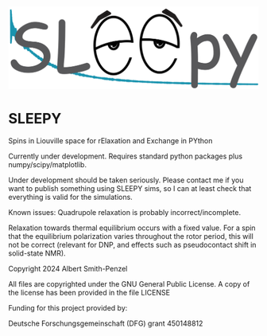 <img src="logo.png" alt="drawing" width="600"/>

# SLEEPY
Spins in Liouville space for rElaxation and Exchange in PYthon

Currently under development. Requires standard python packages plus numpy/scipy/matplotlib.

Under development should be taken seriously. Please contact me if you want to publish something using SLEEPY sims, so I can at least check that everything is valid for the simulations.

Known issues:
Quadrupole relaxation is probably incorrect/incomplete.

Relaxation towards thermal equilibrium occurs with a fixed value. For a spin that the equilibrium polarization varies throughout the rotor period, this will not be correct (relevant for DNP, and effects such as pseudocontact shift in solid-state NMR).

Copyright 2024 Albert Smith-Penzel

All files are copyrighted under the GNU General Public License. A copy of the license has been provided in the file LICENSE

Funding for this project provided by:

Deutsche Forschungsgemeinschaft (DFG) grant 450148812
